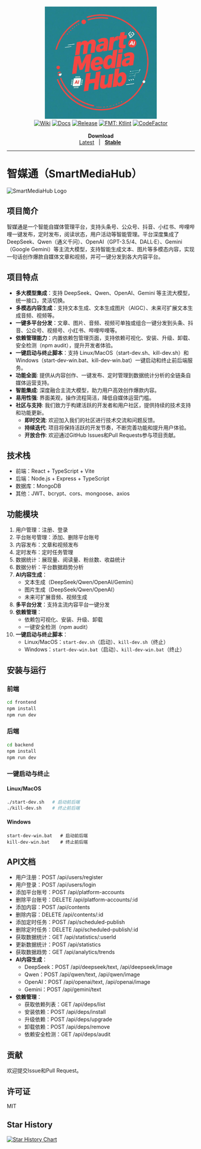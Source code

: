 <p align="center">
  <a href="https://github.com/aiseall/SmartMediaHub">
    <img src="assets/logo.jpeg" alt="Logo" width="300">
  </a>

  <br>
  <a href="https://github.com/iamgio/quarkdown/wiki"><img alt="Wiki" src="https://img.shields.io/badge/wiki-read-darkcyan"></a>
  <a href="https://quarkdown.com/docs"><img alt="Docs" src="https://img.shields.io/badge/docs-read-blue"></a>
  <a href="https://github.com/iamgio/quarkdown/releases/latest"><img alt="Release" src="https://img.shields.io/github/v/release/iamgio/quarkdown?color=mediumseagreen"></a>
  <a href="https://pinterest.github.io/ktlint"><img alt="FMT: Ktlint" src="https://img.shields.io/badge/fmt-ktlint-7f52ff?logo=kotlin&logoColor=f5f5f5"></a>
  <a href="https://www.codefactor.io/repository/github/iamgio/quarkdown"><img alt="CodeFactor" src="https://www.codefactor.io/repository/github/iamgio/quarkdown/badge/main"></a>
  <br>
  <br>
    <strong>Download</strong>
  <br>
  <a href="https://github.com/aiseall/SmartMediaHub/releases/tag/latest">Latest</a>
  &nbsp; | &nbsp;
  <strong><a href="https://github.com/aiseall/SmartMediaHubreleases/latest">Stable</a></strong>&nbsp;
  <br>
  <hr>
</p>


# 智媒通（SmartMediaHub）

![SmartMediaHub Logo](smartmedialgog.jpeg)

## 项目简介
智媒通是一个智能自媒体管理平台，支持头条号、公众号、抖音、小红书、哔哩哔哩一键发布，定时发布，阅读状态，用户活动等智能管理。平台深度集成了 DeepSeek、Qwen（通义千问）、OpenAI（GPT-3.5/4、DALL·E）、Gemini（Google Gemini）等主流大模型，支持智能生成文本、图片等多模态内容，实现一句话创作爆款自媒体文章和视频，并可一键分发到各大内容平台。

## 项目特点
- **多大模型集成**：支持 DeepSeek、Qwen、OpenAI、Gemini 等主流大模型，统一接口，灵活切换。
- **多模态内容生成**：支持文本生成、文本生成图片（AIGC）、未来可扩展文本生成音频、视频等。
- **一键多平台分发**：文章、图片、音频、视频可单独或组合一键分发到头条、抖音、公众号、视频号、小红书、哔哩哔哩等。
- **依赖管理能力**：内置依赖包管理页面，支持依赖可视化、安装、升级、卸载、安全检测（npm audit），提升开发者体验。
- **一键启动与终止脚本**：支持 Linux/MacOS（start-dev.sh、kill-dev.sh）和 Windows（start-dev-win.bat、kill-dev-win.bat）一键启动和终止前后端服务。
- **功能全面**: 提供从内容创作、一键发布、定时管理到数据统计分析的全链条自媒体运营支持。
- **智能集成**: 深度融合主流大模型，助力用户高效创作爆款内容。
- **易用性强**: 界面美观，操作流程简洁，降低自媒体运营门槛。
- **社区与支持**: 我们致力于构建活跃的开发者和用户社区，提供持续的技术支持和功能更新。
  - **即时交流**: 欢迎加入我们的社区进行技术交流和问题反馈。
  - **持续迭代**: 项目将保持活跃的开发节奏，不断完善功能和提升用户体验。
  - **开放合作**: 欢迎通过GitHub Issues和Pull Requests参与项目贡献。

## 技术栈
- 前端：React + TypeScript + Vite
- 后端：Node.js + Express + TypeScript
- 数据库：MongoDB
- 其他：JWT、bcrypt、cors、mongoose、axios

## 功能模块
1. 用户管理：注册、登录
2. 平台账号管理：添加、删除平台账号
3. 内容发布：文章和视频发布
4. 定时发布：定时任务管理
5. 数据统计：展现量、阅读量、粉丝数、收益统计
6. 数据分析：平台数据趋势分析
7. **AI内容生成**：
   - 文本生成（DeepSeek/Qwen/OpenAI/Gemini）
   - 图片生成（DeepSeek/Qwen/OpenAI）
   - 未来可扩展音频、视频生成
8. **多平台分发**：支持主流内容平台一键分发
9. **依赖管理**：
   - 依赖包可视化、安装、升级、卸载
   - 一键安全检测（npm audit）
10. **一键启动与终止脚本**：
    - Linux/MacOS：`start-dev.sh`（启动）、`kill-dev.sh`（终止）
    - Windows：`start-dev-win.bat`（启动）、`kill-dev-win.bat`（终止）

## 安装与运行
### 前端
```bash
cd frontend
npm install
npm run dev
```

### 后端
```bash
cd backend
npm install
npm run dev
```

### 一键启动与终止
#### Linux/MacOS
```bash
./start-dev.sh   # 启动前后端
./kill-dev.sh    # 终止前后端
```
#### Windows
```
start-dev-win.bat   # 启动前后端
kill-dev-win.bat    # 终止前后端
```

## API文档
- 用户注册：POST /api/users/register
- 用户登录：POST /api/users/login
- 添加平台账号：POST /api/platform-accounts
- 删除平台账号：DELETE /api/platform-accounts/:id
- 添加内容：POST /api/contents
- 删除内容：DELETE /api/contents/:id
- 添加定时任务：POST /api/scheduled-publish
- 删除定时任务：DELETE /api/scheduled-publish/:id
- 获取数据统计：GET /api/statistics/:userId
- 更新数据统计：POST /api/statistics
- 获取数据趋势：GET /api/analytics/trends
- **AI内容生成**：
  - DeepSeek：POST /api/deepseek/text, /api/deepseek/image
  - Qwen：POST /api/qwen/text, /api/qwen/image
  - OpenAI：POST /api/openai/text, /api/openai/image
  - Gemini：POST /api/gemini/text
- **依赖管理**：
  - 获取依赖列表：GET /api/deps/list
  - 安装依赖：POST /api/deps/install
  - 升级依赖：POST /api/deps/upgrade
  - 卸载依赖：POST /api/deps/remove
  - 依赖安全检测：GET /api/deps/audit

## 贡献
欢迎提交Issue和Pull Request。

## 许可证
MIT 

## Star History

[![Star History Chart](https://api.star-history.com/svg?repos=aiseall/SmartMediaHub&type=Date)](https://www.star-history.com/#aiseall/SmartMediaHub&Date)
